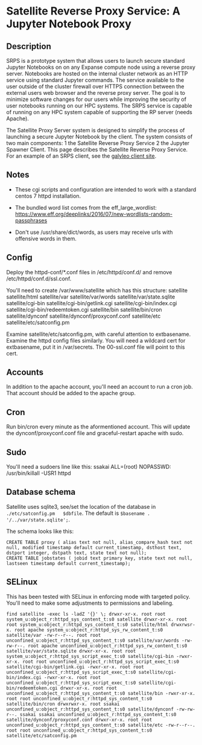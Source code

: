 # Satellite Reverse Proxy Service: A Jupyter Notebook Proxy

## Description
SRPS is a prototype system that allows users to launch secure standard Jupyter Notebooks on on any Expanse compute node using a reverse proxy server. Notebooks are hosted on the internal cluster network as an HTTP service using standard Jupyter commands. The service available to the user outside of the cluster firewall over HTTPS connection between the external users web browser and the reverse proxy server. The goal is to minimize software changes for our users while improving the security of user notebooks running on our HPC systems. The SRPS service is capable of running on any HPC system capable of supporting the RP server (needs Apache).

The Satellite Proxy Server system is designed to simplify the process of launching a secure Jupyter Notebook by the
client. The system consists of two main components: 
1 the Satellite Reverse Proxy Service 
2 the Jupyter Spawner Client.
This page describes the Satellite Reverse Proxy Service. For an example of an SRPS client, see the [galyleo client site](https://github.com/mkandes/galyleo).

## Notes
* These cgi scripts and configuration are intended to work with
a standard centos 7 httpd installation.

* The bundled word list comes from the eff_large_wordlist:
https://www.eff.org/deeplinks/2016/07/new-wordlists-random-passphrases

* Don't use /usr/share/dict/words, as users may receive urls with offensive words in them.



## Config 
Deploy the httpd-conf/*.conf files in /etc/httpd/conf.d/ and 
remove /etc/httpd/conf.d/ssl.conf.

You'll need to create
  /var/www/satellite
which has this structure:
  satellite
  satellite/html
  satellite/var
  satellite/var/words
  satellite/var/state.sqlite
  satellite/cgi-bin
  satellite/cgi-bin/getlink.cgi
  satellite/cgi-bin/index.cgi
  satellite/cgi-bin/redeemtoken.cgi
  satellite/bin
  satellite/bin/cron
  satellite/dynconf
  satellite/dynconf/proxyconf.conf
  satellite/etc
  satellite/etc/satconfig.pm

Examine satellite/etc/satconfig.pm, with careful attention to extbasename.
Examine the httpd config files similarly.
You will need a wildcard cert for extbasename, put it in /var/secrets.
The 00-ssl.conf file will point to this cert.

## Accounts
In addition to the apache account, you'll need an account to run a cron job.
That account should be added to the apache group.

## Cron
Run bin/cron every minute as the aformentioned account.  This will update the
dynconf/proxyconf.conf file and graceful-restart apache with sudo.

## Sudo
You'll need a sudoers line like this:
ssakai  ALL=(root) NOPASSWD: /usr/bin/killall -USR1 httpd

## Database schema
Satellite uses sqlite3, see/set the location of the database in 
`./etc/satconfig.pm   $dbfile`.  The default is `$basename . '/../var/state.sqlite';`.

The schema looks like this:
```
CREATE TABLE proxy ( alias text not null, alias_compare_hash text not null, modified timestamp default current_timestamp, dsthost text, dstport integer, dstpath text, state text not null);
CREATE TABLE jobstates ( jobid text primary key, state text not null, lastseen timestamp default current_timestamp);
```

## SELinux
This has been tested with SELinux in enforcing mode with targeted policy.
You'll need to make some adjustments to permissions and labeling.

` find satellite -exec ls -ladZ '{}' \;
drwxr-xr-x. root root system_u:object_r:httpd_sys_content_t:s0 satellite
drwxr-xr-x. root root system_u:object_r:httpd_sys_content_t:s0 satellite/html
drwxrwsr-x. root apache system_u:object_r:httpd_sys_rw_content_t:s0 satellite/var
-rw-r--r--. root root unconfined_u:object_r:httpd_sys_content_t:s0 satellite/var/words
-rw-rw-r--. root apache unconfined_u:object_r:httpd_sys_rw_content_t:s0 satellite/var/state.sqlite
drwxr-xr-x. root root system_u:object_r:httpd_sys_script_exec_t:s0 satellite/cgi-bin
-rwxr-xr-x. root root unconfined_u:object_r:httpd_sys_script_exec_t:s0 satellite/cgi-bin/getlink.cgi
-rwxr-xr-x. root root unconfined_u:object_r:httpd_sys_script_exec_t:s0 satellite/cgi-bin/index.cgi
-rwxr-xr-x. root root unconfined_u:object_r:httpd_sys_script_exec_t:s0 satellite/cgi-bin/redeemtoken.cgi
drwxr-xr-x. root root unconfined_u:object_r:httpd_sys_content_t:s0 satellite/bin
-rwxr-xr-x. root root unconfined_u:object_r:httpd_sys_content_t:s0 satellite/bin/cron
drwxrwxr-x. root ssakai unconfined_u:object_r:httpd_sys_content_t:s0 satellite/dynconf
-rw-rw-r--. ssakai ssakai unconfined_u:object_r:httpd_sys_content_t:s0 satellite/dynconf/proxyconf.conf
drwxr-xr-x. root root unconfined_u:object_r:httpd_sys_content_t:s0 satellite/etc
-rw-r--r--. root root unconfined_u:object_r:httpd_sys_content_t:s0 satellite/etc/satconfig.pm
`

